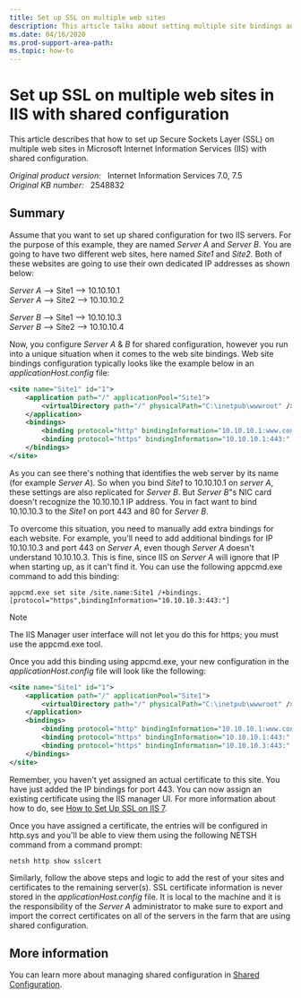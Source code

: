 ```yaml
---
title: Set up SSL on multiple web sites
description: This article talks about setting multiple site bindings and SSL in shared configuration in IIS 7.0 and IIS 7.5.
ms.date: 04/16/2020
ms.prod-support-area-path:
ms.topic: how-to
---
```

# Set up SSL on multiple web sites in IIS with shared configuration

This article describes that how to set up Secure Sockets Layer (SSL) on multiple web sites in Microsoft Internet Information Services (IIS) with shared configuration.

_Original product version:_ &nbsp; Internet Information Services 7.0, 7.5  
_Original KB number:_ &nbsp; 2548832

## Summary

Assume that you want to set up shared configuration for two IIS servers. For the purpose of this example, they are named *Server A* and *Server B*. You are going to have two different web sites, here named *Site1* and *Site2*. Both of these websites are going to use their own dedicated IP addresses as shown below:

*Server A* --> Site1 --> 10.10.10.1  
*Server A* --> Site2 --> 10.10.10.2

*Server B* --> Site1 --> 10.10.10.3  
*Server B* --> Site2 --> 10.10.10.4  

Now, you configure *Server A* & *B* for shared configuration, however you run into a unique situation when it comes to the web site bindings. Web site bindings configuration typically looks like the example below in an *applicationHost.config* file:

```xml
<site name="Site1" id="1">
    <application path="/" applicationPool="Site1">  
        <virtualDirectory path="/" physicalPath="C:\inetpub\wwwroot" />
    </application>
    <bindings>  
        <binding protocol="http" bindingInformation="10.10.10.1:www.contoso.com" />
        <binding protocol="https" bindingInformation="10.10.10.1:443:" />
    </bindings>
</site>
```

As you can see there's nothing that identifies the web server by its name (for example *Server A*). So when you bind *Site1* to 10.10.10.1 on *server A*, these settings are also replicated for *Server B*. But *Server B*"s NIC card doesn't recognize the 10.10.10.1 IP address. You in fact want to bind 10.10.10.3 to the *Site1* on port 443 and 80 for *Server B*.

To overcome this situation, you need to manually add extra bindings for each website. For example, you'll need to add additional bindings for IP 10.10.10.3 and port 443 on *Server A*, even though *Server A* doesn't understand 10.10.10.3. This is fine, since IIS on *Server A* will ignore that IP when starting up, as it can't find it. You can use the following appcmd.exe command to add this binding:

```console
appcmd.exe set site /site.name:Site1 /+bindings.[protocol="https",bindingInformation="10.10.10.3:443:"]
```

> [!NOTE]
> The IIS Manager user interface will not let you do this for https; you must use the appcmd.exe tool.

Once you add this binding using appcmd.exe, your new configuration in the *applicationHost.config* file will look like the following:

```xml
<site name="Site1" id="1">  
    <application path="/" applicationPool="Site1">
        <virtualDirectory path="/" physicalPath="C:\inetpub\wwwroot" />
    </application>  
    <bindings>
        <binding protocol="http" bindingInformation="10.10.10.1:www.contoso.com" />
        <binding protocol="https" bindingInformation="10.10.10.1:443:" />
        <binding protocol="https" bindingInformation="10.10.10.3:443:" />
    </bindings>
</site>
```

Remember, you haven't yet assigned an actual certificate to this site. You have just added the IP bindings for port 443. You can now assign an existing certificate using the IIS manager UI. For more information about how to do, see [How to Set Up SSL on IIS 7](/iis/manage/configuring-security/how-to-set-up-ssl-on-iis).

Once you have assigned a certificate, the entries will be configured in http.sys and you'll be able to view them using the following NETSH command from a command prompt:

```console
netsh http show sslcert  
```

Similarly, follow the above steps and logic to add the rest of your sites and certificates to the remaining server(s). SSL certificate information is never stored in the *applicationHost.config* file. It is local to the machine and it is the responsibility of the *Server A* administrator to make sure to export and import the correct certificates on all of the servers in the farm that are using shared configuration.

## More information

You can learn more about managing shared configuration in [Shared Configuration](/iis/manage/managing-your-configuration-settings/shared-configuration_264).

